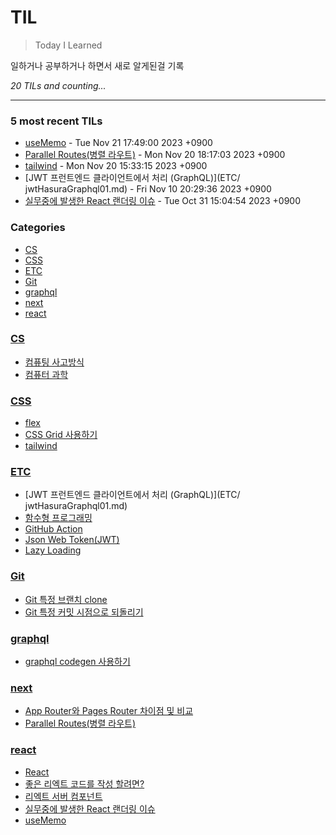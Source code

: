 # TIL
> Today I Learned

일하거나 공부하거나 하면서 새로 알게된걸 기록

_20 TILs and counting..._

---

### 5 most recent TILs

- [useMemo](react/useMemo.md) - Tue Nov 21 17:49:00 2023 +0900
- [Parallel Routes(병렬 라우트)](next/parallelRoutes.md) - Mon Nov 20 18:17:03 2023 +0900
- [tailwind](CSS/tailwind.md) - Mon Nov 20 15:33:15 2023 +0900
- [JWT 프런트엔드 클라이언트에서 처리 (GraphQL)](ETC/ jwtHasuraGraphql01.md) - Fri Nov 10 20:29:36 2023 +0900
- [실무중에 발생한 React 랜더링 이슈](react/rendering.md) - Tue Oct 31 15:04:54 2023 +0900

### Categories

- [CS](#CS)
- [CSS](#CSS)
- [ETC](#ETC)
- [Git](#Git)
- [graphql](#graphql)
- [next](#next)
- [react](#react)

### [CS](#CS)
- [컴퓨팅 사고방식](CS/computationalThinking.md)
- [컴퓨터 과학](CS/computerScience.md)

### [CSS](#CSS)
- [flex](CSS/flex.md)
- [CSS Grid 사용하기](CSS/gird.md)
- [tailwind](CSS/tailwind.md)

### [ETC](#ETC)
- [JWT 프런트엔드 클라이언트에서 처리 (GraphQL)](ETC/ jwtHasuraGraphql01.md)
- [함수형 프로그래밍](ETC/functionalPrograming01.md)
- [GitHub Action](ETC/githubAction.md)
- [Json Web Token(JWT)](ETC/jsonWebToken.md)
- [Lazy Loading](ETC/lazyLoading.md)

### [Git](#Git)
- [Git 특정 브랜치 clone](Git/git-branch.md)
- [Git 특정 커밋 시점으로 되돌리기](Git/git-reset.md)

### [graphql](#graphql)
- [graphql codegen 사용하기](graphql/codegen.md)

### [next](#next)
- [App Router와 Pages Router 차이점 및 비교](next/next-appRouter-pageRouter.md)
- [Parallel Routes(병렬 라우트)](next/parallelRoutes.md)

### [react](#react)
- [React](react/react.md)
- [좋은 리엑트 코드를 작성 할려면?](react/reactCleanCode.md)
- [리엑트 서버 컴포넌트](react/reactServerComponent.md)
- [실무중에 발생한 React 랜더링 이슈](react/rendering.md)
- [useMemo](react/useMemo.md)


